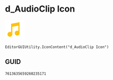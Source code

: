 # d_AudioClip Icon
![](/img/d_AudioClip%20Icon.png)

``` CSharp
EditorGUIUtility.IconContent("d_AudioClip Icon")
```
## GUID
```
7613635659260235171
```

